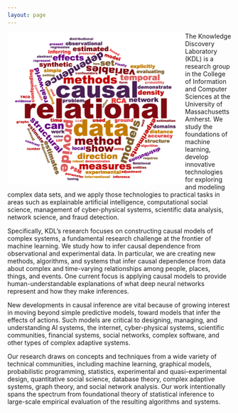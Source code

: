 ```yaml
---
layout: page
---
```


<p>
  <img src="wordcloud.png" width="400" align="left"/>
</p>

The Knowledge Discovery Laboratory (KDL) is a research group in the College of Information and Computer Sciences at the University of Massachusetts Amherst.  We study the foundations of machine learning, develop innovative technologies for exploring and modeling complex data sets, and we apply those technologies to practical tasks in areas such as explainable artificial intelligence, computational social science, management of cyber-physical systems, scientific data analysis, network science, and fraud detection.

Specifically, KDL’s research focuses on constructing causal models of complex systems, a fundamental research challenge at the frontier of machine learning. We study how to infer causal dependence from observational and experimental data.  In particular, we are creating new methods, algorithms, and systems that infer causal dependence from data about complex and time-varying relationships among people, places, things, and events.  One current focus is applying causal models to provide human-understandable explanations of what deep neural networks represent and how they make inferences.

New developments in causal inference are vital because of growing interest in moving beyond simple predictive models, toward models that infer the effects of actions. Such models are critical to designing, managing, and understanding AI systems, the internet, cyber-physical systems, scientific communities, financial systems, social networks, complex software, and other types of complex adaptive systems.

Our research draws on concepts and techniques from a wide variety of technical communities, including machine learning, graphical models, probabilistic programming, statistics, experimental and quasi-experimental design, quantitative social science, database theory, complex adaptive systems, graph theory, and social network analysis.  Our work intentionally spans the spectrum from foundational theory of statistical inference to large-scale empirical evaluation of the resulting algorithms and systems.
